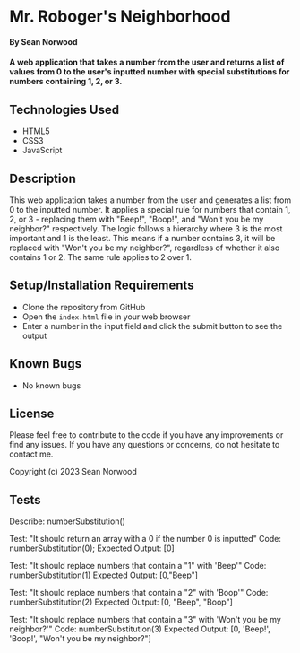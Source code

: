 # Mr. Roboger's Neighborhood

#### By Sean Norwood

#### A web application that takes a number from the user and returns a list of values from 0 to the user's inputted number with special substitutions for numbers containing 1, 2, or 3.

## Technologies Used

- HTML5
- CSS3
- JavaScript

## Description

This web application takes a number from the user and generates a list from 0 to the inputted number. It applies a special rule for numbers that contain 1, 2, or 3 - replacing them with "Beep!", "Boop!", and "Won't you be my neighbor?" respectively. The logic follows a hierarchy where 3 is the most important and 1 is the least. This means if a number contains 3, it will be replaced with "Won't you be my neighbor?", regardless of whether it also contains 1 or 2. The same rule applies to 2 over 1.

## Setup/Installation Requirements

- Clone the repository from GitHub
- Open the `index.html` file in your web browser
- Enter a number in the input field and click the submit button to see the output

## Known Bugs

- No known bugs

## License

Please feel free to contribute to the code if you have any improvements or find any issues. If you have any questions or concerns, do not hesitate to contact me.

Copyright (c) 2023 Sean Norwood

## Tests

Describe: numberSubstitution()

Test: "It should return an array with a 0 if the number 0 is inputted"
Code: numberSubstitution(0);
Expected Output: [0]

Test: "It should replace numbers that contain a "1" with 'Beep'"
Code: numberSubstitution(1)
Expected Output: [0,"Beep"]

Test: "It should replace numbers that contain a "2" with 'Boop'"
Code: numberSubstitution(2)
Expected Output: [0, "Beep", "Boop"]

Test: "It should replace numbers that contain a "3" with 'Won't you be my neighbor?'"
Code: numberSubstitution(3)
Expected Output: [0, 'Beep!', 'Boop!', "Won't you be my neighbor?"]
